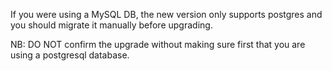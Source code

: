 If you were using a MySQL DB, the new version only supports postgres and you should migrate it manually before upgrading.

NB: DO NOT confirm the upgrade without making sure first that you are using a postgresql database.